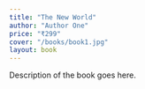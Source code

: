 ```yaml
---
title: "The New World"
author: "Author One"
price: "₹299"
cover: "/books/book1.jpg"
layout: book
---
```

Description of the book goes here.